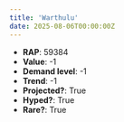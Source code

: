 ```yaml
---
title: 'Warthulu'
date: 2025-08-06T00:00:00Z
---
```

- **RAP**: 59384
- **Value**: -1
- **Demand level**: -1
- **Trend**: -1
- **Projected?**: True
- **Hyped?**: True
- **Rare?**: True
